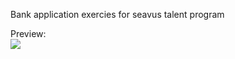 Bank application exercies for seavus talent program

Preview:<br/>
<img src="http://i.imgur.com/fVVe1zO.png"/>
